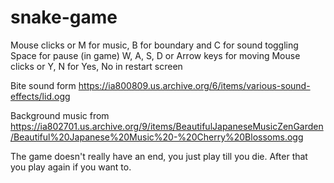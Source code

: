 # snake-game

Mouse clicks or M for music, B for boundary and C for sound toggling
Space for pause (in game)
W, A, S, D or Arrow keys for moving
Mouse clicks or Y, N for Yes, No in restart screen

Bite sound form https://ia800809.us.archive.org/6/items/various-sound-effects/lid.ogg

Background music from https://ia802701.us.archive.org/9/items/BeautifulJapaneseMusicZenGarden/Beautiful%20Japanese%20Music%20-%20Cherry%20Blossoms.ogg

The game doesn't really have an end, you just play till you die. After that you play again if you want to.

